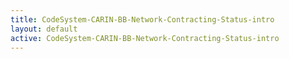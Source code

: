 ```yaml
---
title: CodeSystem-CARIN-BB-Network-Contracting-Status-intro
layout: default
active: CodeSystem-CARIN-BB-Network-Contracting-Status-intro
---
```


